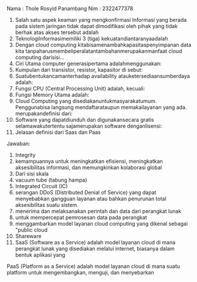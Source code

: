 Nama : Thole Rosyid Panambang
Nim  : 2322477378
1. Salah satu aspek keaman yang mengkonfirmasi Informasi yang berada pada sistem jaringan tidak dapat dimodifikasi oleh pihak yang tidak berhak atas akses tersebut adalah
2. Teknologilnformasimemiliki 3 (tiga) kekuatandiantaranyaadalah
3. Dengan cloud computing kitabisamenambahkapasitaspenyimpanan data kita tanpaharusmembeliperalatantambahanmerupakanmanfaat cloud computing
darisisi...
4. Ciri Utama computer generasipertama adalahmenggunakan:
5. Kumpulan dari transistor, resistor, kapasitor di sebut:
6. Suatubentukancamanterhadap availability atauketersediaansumberdaya
adalah:
7. Fungsi CPU (Central Processing Unit) adalah, kecuali:
8. Fungsi Memory Utama adalah:
9. Cloud Computing yang disediakanuntukmasyarakatumum. Penggunabisa langsung mendaftarataupun memakailayanan yang ada. merupakandefinisi dari:
10. Software yang dapatdiunduh dan digunakansecara gratis selamawakutertentu
sajamerupakan software denganlisensi:
11. Jelasan definisi dari Saas dan Paas

Jawaban:
1. Integrity
2. kemampuannya untuk meningkatkan efisiensi, meningkatkan aksesibilitas informasi, dan memungkinkan kolaborasi global
3. Dari sisi skala
4. vacuum tube (tabung hampa)
5. Integrated Circuit (IC)
6. serangan DDoS (Distributed Denial of Service) yang dapat menyebabkan gangguan layanan atau bahkan penurunan total aksesibilitas suatu sistem.
7. menerima dan melaksanakan perintah dan data dari perangkat lunak
8. untuk mempercepat pemrosesan data pada perangkat
9. menggambarkan model layanan cloud computing yang dikenal sebagai "public cloud
10. Shareware
11. SaaS (Software as a Service) adalah model layanan cloud di mana perangkat lunak yang disediakan melalui internet, biasanya dalam bentuk aplikasi yang

PaaS (Platform as a Service) adalah model layanan cloud di mana suatu platform untuk mengembangkan, menguji, dan menyebarkan
